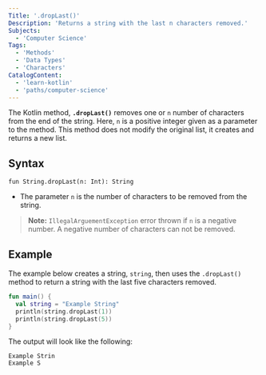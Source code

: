 ```yaml
---
Title: '.dropLast()'
Description: 'Returns a string with the last n characters removed.'
Subjects:
  - 'Computer Science'
Tags:
  - 'Methods'
  - 'Data Types'
  - 'Characters'
CatalogContent:
  - 'learn-kotlin'
  - 'paths/computer-science'
---
```


The Kotlin method, **`.dropLast()`** removes one or `n` number of characters from the end of the string. Here, `n` is a positive integer given as a parameter to the method. This method does not modify the original list, it creates and returns a new list.

## Syntax

```pseudo
fun String.dropLast(n: Int): String
```

- The parameter `n` is the number of characters to be removed from the string.

> **Note:** `IllegalArguementException` error thrown if `n` is a negative number. A negative number of characters can not be removed.

## Example

The example below creates a string, `string`, then uses the `.dropLast()` method to return a string with the last five characters removed.

```kotlin
fun main() {
  val string = "Example String"
  println(string.dropLast(1))
  println(string.dropLast(5))
}
```

The output will look like the following:

```shell
Example Strin
Example S
```
